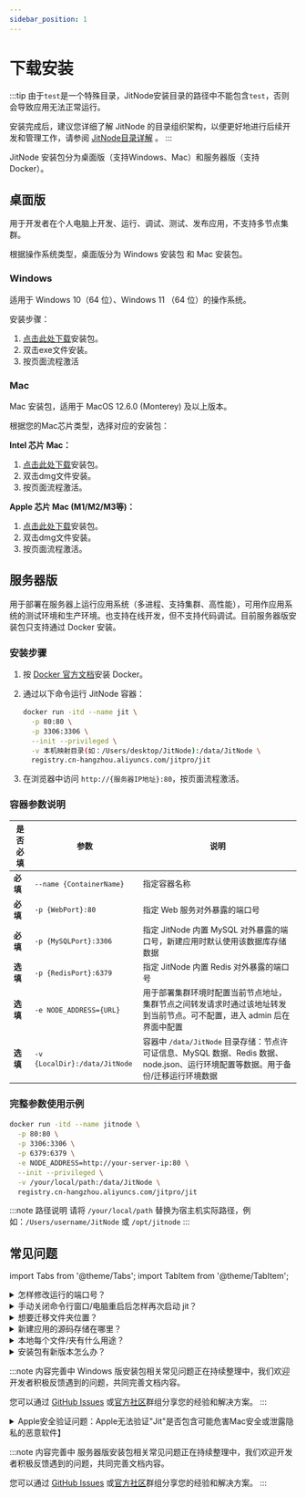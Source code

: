 ```yaml
---
sidebar_position: 1
---
```


# 下载安装

:::tip
由于`test`是一个特殊目录，JitNode安装目录的路径中不能包含`test`，否则会导致应用无法正常运行。

安装完成后，建议您详细了解 JitNode 的目录组织架构，以便更好地进行后续开发和管理工作，请参阅 [JitNode目录详解](./02JitNode目录详解) 。
:::

JitNode 安装包分为桌面版（支持Windows、Mac）和服务器版（支持Docker）。

## 桌面版

用于开发者在个人电脑上开发、运行、调试、测试、发布应用，不支持多节点集群。

根据操作系统类型，桌面版分为 Windows 安装包 和  Mac 安装包。

### Windows

适用于 Windows 10（64 位）、Windows 11 （64 位）的操作系统。

安装步骤：

1. [点击此处下载](https://apk.jit.pro/latest/windows/jit.exe)安装包。
2. 双击exe文件安装。
3. 按页面流程激活

### Mac

Mac 安装包，适用于 MacOS 12.6.0 (Monterey) 及以上版本。

根据您的Mac芯片类型，选择对应的安装包：

**Intel 芯片 Mac：**
1. [点击此处下载](https://apk.jit.pro/latest/darwin/x64/jit.dmg)安装包。
2. 双击dmg文件安装。
3. 按页面流程激活。

**Apple 芯片 Mac (M1/M2/M3等)：**
1. [点击此处下载](https://apk.jit.pro/latest/darwin/arm/jit.dmg)安装包。
2. 双击dmg文件安装。
3. 按页面流程激活。


## 服务器版

用于部署在服务器上运行应用系统（多进程、支持集群、高性能），可用作应用系统的测试环境和生产环境。也支持在线开发，但不支持代码调试。目前服务器版安装包只支持通过 Docker 安装。

### 安装步骤

1. 按 [Docker 官方文档](https://docs.docker.com/manuals/)安装 Docker。

2. 通过以下命令运行 JitNode 容器：

   ```bash title="快速启动 JitNode 容器"
   docker run -itd --name jit \
     -p 80:80 \
     -p 3306:3306 \
     --init --privileged \
     -v 本机映射目录(如：/Users/desktop/JitNode):/data/JitNode \
     registry.cn-hangzhou.aliyuncs.com/jitpro/jit
   ```

3. 在浏览器中访问 `http://{服务器IP地址}:80`，按页面流程激活。


### 容器参数说明

| 是否必填 | 参数 | 说明 |
|---------|------|------|
| **必填** | `--name {ContainerName}` | 指定容器名称 |
| **必填** | `-p {WebPort}:80` | 指定 Web 服务对外暴露的端口号 |
| **必填** | `-p {MySQLPort}:3306` | 指定 JitNode 内置 MySQL 对外暴露的端口号，新建应用时默认使用该数据库存储数据 |
| **选填** | `-p {RedisPort}:6379` | 指定 JitNode 内置 Redis 对外暴露的端口号 |
| **选填** | `-e NODE_ADDRESS={URL}` | 用于部署集群环境时配置当前节点地址，集群节点之间转发请求时通过该地址转发到当前节点。可不配置，进入 admin 后在界面中配置 |
| **选填** | `-v {LocalDir}:/data/JitNode` | 容器中 `/data/JitNode` 目录存储：节点许可证信息、MySQL 数据、Redis 数据、node.json、运行环境配置等数据。用于备份/迁移运行环境数据 |

### 完整参数使用示例

```bash title="完整参数启动"
docker run -itd --name jitnode \
  -p 80:80 \
  -p 3306:3306 \
  -p 6379:6379 \
  -e NODE_ADDRESS=http://your-server-ip:80 \
  --init --privileged \
  -v /your/local/path:/data/JitNode \
  registry.cn-hangzhou.aliyuncs.com/jitpro/jit
```

:::note 路径说明
请将 `/your/local/path` 替换为宿主机实际路径，例如：`/Users/username/JitNode` 或 `/opt/jitnode`
:::

## 常见问题

import Tabs from '@theme/Tabs';
import TabItem from '@theme/TabItem';

<Tabs>
  <TabItem value="common" label="通用" default>

<details>
<summary>怎样修改运行的端口号？</summary>

修改 `./home/node.json` 中的 PORT 值。默认是 8080。

</details>

<details>
<summary>手动关闭命令行窗口/电脑重启后怎样再次启动 jit？</summary>

双击文件夹中的启动文件即可：
- **Windows**: `runJitNode.bat`
- **Mac**: `runJitNode.command`

</details>

<details>
<summary>想要迁移文件夹位置？</summary>

关掉命令行窗口后，直接迁移文件夹，然后双击文件夹中的启动文件即可：
- **Windows**: `runJitNode.bat`  
- **Mac**: `runJitNode.command`

</details>

<details>
<summary>新建应用的源码存储在哪里？</summary>

`home/environs` 文件夹下

</details>

<details>
<summary>本地每个文件/夹有什么用途？</summary>

详情见 [文档链接](https://alidocs.dingtalk.com/i/nodes/Obva6QBXJw962MokiZq7lakEWn4qY5Pr?utm_scene=team_space)

</details>

<details>
<summary>安装包有新版本怎么办？</summary>

支持自动升级，每次双击启动文件时，会检测是否有新版本更新，有的话就自动下载更新，不需要人为干预：
- **Windows**: `runJitNode.bat`
- **Mac**: `runJitNode.command`

</details>

  </TabItem>
  <TabItem value="windows" label="Windows">

:::note 内容完善中
Windows 版安装包相关常见问题正在持续整理中，我们欢迎开发者积极反馈遇到的问题，共同完善文档内容。

您可以通过 [GitHub Issues](https://github.com/jitai-team/jitai-docs/issues) 或[官方社区](/docs/community/intro)群组分享您的经验和解决方案。
:::

  </TabItem>
  <TabItem value="mac" label="Mac">

<details>
<summary>Apple安全验证问题：Apple无法验证"Jit"是否包含可能危害Mac安全或泄露隐私的恶意软件】</summary>

![Apple安全验证问题](./img/apple_validation.png)

1. 点击"完成"按钮。

2. 进入系统设置->隐私与安全性->安全性，将"允许以下来源的应用程序"设置为"App Store与已知开发者"。

3. 点击`仍要打开`。

</details>

  </TabItem>
  <TabItem value="server" label="服务器版">

:::note 内容完善中
服务器版安装包相关常见问题正在持续整理中，我们欢迎开发者积极反馈遇到的问题，共同完善文档内容。

您可以通过 [GitHub Issues](https://github.com/jitai-team/jitai-docs/issues) 或[官方社区](/docs/community/intro)群组分享您的经验和解决方案。
:::

  </TabItem>
</Tabs>
